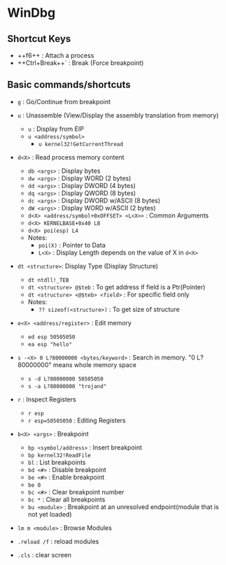 # WinDbg

## Shortcut Keys
* ++f6++ : Attach a process
* ++Ctrl+Break++` : Break (Force breakpoint)


## Basic commands/shortcuts
* `g`  : Go/Continue from breakpoint
* `u` : Unassemble (View/Display the assembly translation from memory)
    * `u` : Display from EIP
    * `u <address/symbol>`
        * `u kernel32!GetCurrentThread`
* `d<X>` : Read process memory content
    * `db <args>` : Display bytes
    * `dw <args>` : Display WORD  (2 bytes)
    * `dd <args>` : Display DWORD (4 bytes)
    * `dq <args>` : Display QWORD (8 bytes)
    * `dc <args>` : Display DWORD w/ASCII (8 bytes)
    * `dW <args>` : Display WORD  w/ASCII (2 bytes)
    * `d<X> <address/symbol+0xOFFSET> <L<X>>` : Common Arguments
    * `d<X> KERNELBASE+0x40 L8`
    * `d<X> poi(esp) L4`
    * Notes:
        * `poi(X)` : Pointer to Data
        * `L<X>` : Display Length depends on the value of X in `d<X>`
* `dt <structure>`: Display Type (Display Structure)
    * `dt ntdll!_TEB`
    * `dt <structure> @$teb` : To get address if field is a Ptr(Pointer)
    * `dt <structure> <@$teb> <field>` : For specific field only
    * Notes:
        * `?? sizeof(<structure>)` : To get size of structure
* `e<X> <address/register>` : Edit memory
    * `ed esp 50505050`
    * `ea esp "hello"`
* `s -<X> 0 L?80000000 <bytes/keyword>` : Search in memory. "0 L?80000000" means whole memory space
    * `s -d L?80000000 50505050`
    * `s -a L?80000000 "trojand"`
* `r` : Inspect Registers
    * `r esp`
    * `r esp=50505050` : Editing Registers
* `b<X> <args>` : Breakpoint
    * `bp <symbol/address>` : Insert breakpoint
    * `bp kernel32!ReadFile`
    * `bl` : List breakpoints
    * `bd <#>` : Disable breakpoint <number>
    * `be <#>` : Enable breakpoint <number>
    * `be 0`
    * `bc <#>` : Clear breakpoint number
    * `bc *` : Clear all breakpoints
    * `bu <module>` : Breakpoint at an unresolved endpoint(module that is not yet loaded)

* `lm m <module>` : Browse Modules




* `.reload /f` : reload modules 
* `.cls` : clear screen
